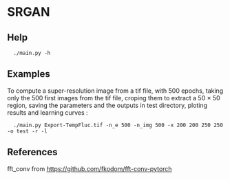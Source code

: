 # SRGAN

## Help 

      ./main.py -h

## Examples

To compute a super-resolution image from a tif file, with 500 epochs, taking only the 500 first images from the tif file, croping them to extract a 50 × 50 region, saving the parameters and the outputs in test directory, ploting results and learning curves :

      ./main.py Export-TempFluc.tif -n_e 500 -n_img 500 -x 200 200 250 250 -o test -r -l

## References

fft_conv from https://github.com/fkodom/fft-conv-pytorch
